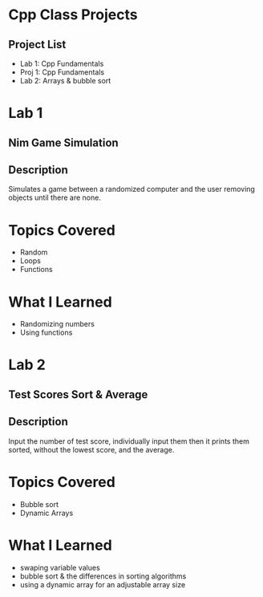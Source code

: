 # Cpp Class Projects
## Project List
- Lab 1: Cpp Fundamentals
- Proj 1: Cpp Fundamentals
- Lab 2: Arrays & bubble sort

# Lab 1
## Nim Game Simulation

## Description
Simulates a game between a randomized computer and the user removing objects until there are none.

# Topics Covered
- Random
- Loops
- Functions

# What I Learned
- Randomizing numbers
- Using functions

# Lab 2
## Test Scores Sort & Average

## Description
Input the number of test score, individually input them then it prints them sorted, without the lowest score, and the average.

# Topics Covered
- Bubble sort
- Dynamic Arrays

# What I Learned
- swaping variable values
- bubble sort & the differences in sorting algorithms
- using a dynamic array for an adjustable array size
